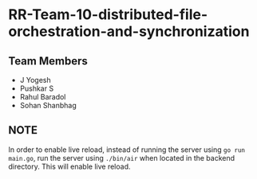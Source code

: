 # RR-Team-10-distributed-file-orchestration-and-synchronization

## Team Members
- J Yogesh
- Pushkar S
- Rahul Baradol
- Sohan Shanbhag

## NOTE
In order to enable live reload, instead of running the server using ```go run main.go```, run the server using ```./bin/air``` when located in the backend directory. This will enable live reload.
